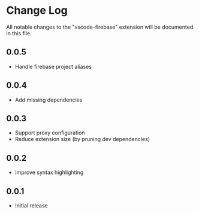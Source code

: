 # Change Log

All notable changes to the "vscode-firebase" extension will be documented in this file.

## 0.0.5

- Handle firebase project aliases

## 0.0.4

- Add missing dependencies

## 0.0.3

- Support proxy configuration
- Reduce extension size (by pruning dev dependencies)

## 0.0.2

- Improve syntax highlighting

## 0.0.1

- Initial release
